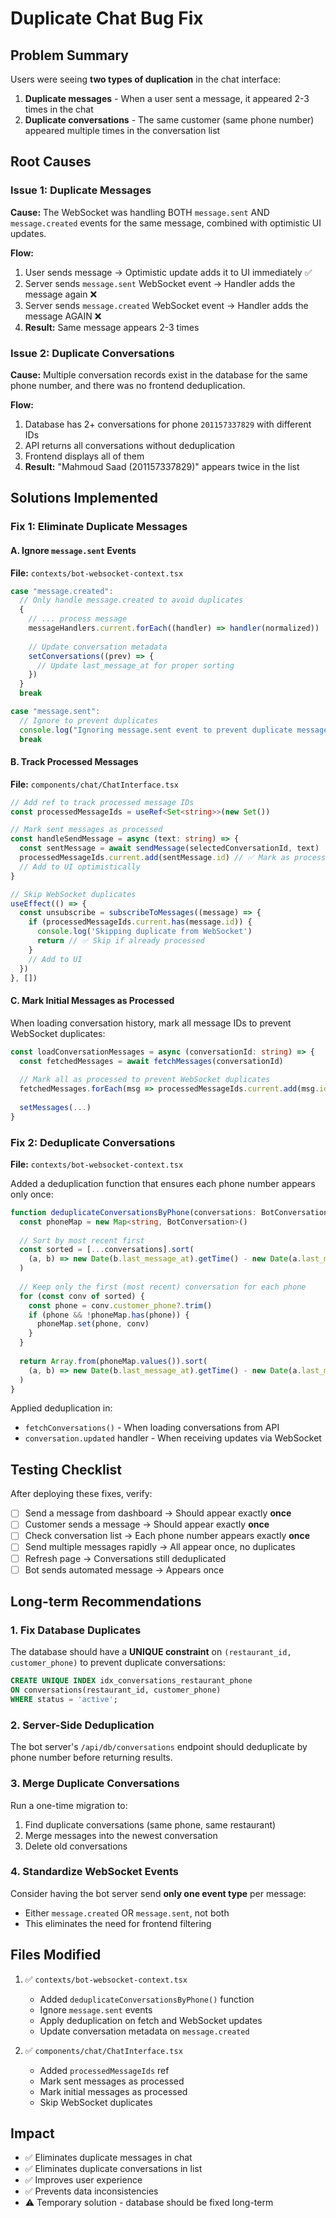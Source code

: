 # Duplicate Chat Bug Fix

## Problem Summary
Users were seeing **two types of duplication** in the chat interface:
1. **Duplicate messages** - When a user sent a message, it appeared 2-3 times in the chat
2. **Duplicate conversations** - The same customer (same phone number) appeared multiple times in the conversation list

## Root Causes

### Issue 1: Duplicate Messages
**Cause:** The WebSocket was handling BOTH `message.sent` AND `message.created` events for the same message, combined with optimistic UI updates.

**Flow:**
1. User sends message → Optimistic update adds it to UI immediately ✅
2. Server sends `message.sent` WebSocket event → Handler adds the message again ❌
3. Server sends `message.created` WebSocket event → Handler adds the message AGAIN ❌
4. **Result:** Same message appears 2-3 times

### Issue 2: Duplicate Conversations
**Cause:** Multiple conversation records exist in the database for the same phone number, and there was no frontend deduplication.

**Flow:**
1. Database has 2+ conversations for phone `201157337829` with different IDs
2. API returns all conversations without deduplication
3. Frontend displays all of them
4. **Result:** "Mahmoud Saad (201157337829)" appears twice in the list

## Solutions Implemented

### Fix 1: Eliminate Duplicate Messages

#### A. Ignore `message.sent` Events
**File:** `contexts/bot-websocket-context.tsx`

```typescript
case "message.created":
  // Only handle message.created to avoid duplicates
  {
    // ... process message
    messageHandlers.current.forEach((handler) => handler(normalized))
    
    // Update conversation metadata
    setConversations((prev) => {
      // Update last_message_at for proper sorting
    })
  }
  break

case "message.sent":
  // Ignore to prevent duplicates
  console.log("Ignoring message.sent event to prevent duplicate messages")
  break
```

#### B. Track Processed Messages
**File:** `components/chat/ChatInterface.tsx`

```typescript
// Add ref to track processed message IDs
const processedMessageIds = useRef<Set<string>>(new Set())

// Mark sent messages as processed
const handleSendMessage = async (text: string) => {
  const sentMessage = await sendMessage(selectedConversationId, text)
  processedMessageIds.current.add(sentMessage.id) // ✅ Mark as processed
  // Add to UI optimistically
}

// Skip WebSocket duplicates
useEffect(() => {
  const unsubscribe = subscribeToMessages((message) => {
    if (processedMessageIds.current.has(message.id)) {
      console.log('Skipping duplicate from WebSocket')
      return // ✅ Skip if already processed
    }
    // Add to UI
  })
}, [])
```

#### C. Mark Initial Messages as Processed
When loading conversation history, mark all message IDs to prevent WebSocket duplicates:

```typescript
const loadConversationMessages = async (conversationId: string) => {
  const fetchedMessages = await fetchMessages(conversationId)
  
  // Mark all as processed to prevent WebSocket duplicates
  fetchedMessages.forEach(msg => processedMessageIds.current.add(msg.id))
  
  setMessages(...)
}
```

### Fix 2: Deduplicate Conversations

**File:** `contexts/bot-websocket-context.tsx`

Added a deduplication function that ensures each phone number appears only once:

```typescript
function deduplicateConversationsByPhone(conversations: BotConversation[]): BotConversation[] {
  const phoneMap = new Map<string, BotConversation>()
  
  // Sort by most recent first
  const sorted = [...conversations].sort(
    (a, b) => new Date(b.last_message_at).getTime() - new Date(a.last_message_at).getTime()
  )
  
  // Keep only the first (most recent) conversation for each phone
  for (const conv of sorted) {
    const phone = conv.customer_phone?.trim()
    if (phone && !phoneMap.has(phone)) {
      phoneMap.set(phone, conv)
    }
  }
  
  return Array.from(phoneMap.values()).sort(
    (a, b) => new Date(b.last_message_at).getTime() - new Date(a.last_message_at).getTime()
  )
}
```

Applied deduplication in:
- `fetchConversations()` - When loading conversations from API
- `conversation.updated` handler - When receiving updates via WebSocket

## Testing Checklist

After deploying these fixes, verify:

- [ ] Send a message from dashboard → Should appear exactly **once**
- [ ] Customer sends a message → Should appear exactly **once**
- [ ] Check conversation list → Each phone number appears exactly **once**
- [ ] Send multiple messages rapidly → All appear once, no duplicates
- [ ] Refresh page → Conversations still deduplicated
- [ ] Bot sends automated message → Appears once

## Long-term Recommendations

### 1. Fix Database Duplicates
The database should have a **UNIQUE constraint** on `(restaurant_id, customer_phone)` to prevent duplicate conversations:

```sql
CREATE UNIQUE INDEX idx_conversations_restaurant_phone 
ON conversations(restaurant_id, customer_phone) 
WHERE status = 'active';
```

### 2. Server-Side Deduplication
The bot server's `/api/db/conversations` endpoint should deduplicate by phone number before returning results.

### 3. Merge Duplicate Conversations
Run a one-time migration to:
1. Find duplicate conversations (same phone, same restaurant)
2. Merge messages into the newest conversation
3. Delete old conversations

### 4. Standardize WebSocket Events
Consider having the bot server send **only one event type** per message:
- Either `message.created` OR `message.sent`, not both
- This eliminates the need for frontend filtering

## Files Modified

1. ✅ `contexts/bot-websocket-context.tsx`
   - Added `deduplicateConversationsByPhone()` function
   - Ignore `message.sent` events
   - Apply deduplication on fetch and WebSocket updates
   - Update conversation metadata on `message.created`

2. ✅ `components/chat/ChatInterface.tsx`
   - Added `processedMessageIds` ref
   - Mark sent messages as processed
   - Mark initial messages as processed
   - Skip WebSocket duplicates

## Impact
- ✅ Eliminates duplicate messages in chat
- ✅ Eliminates duplicate conversations in list
- ✅ Improves user experience
- ✅ Prevents data inconsistencies
- ⚠️ Temporary solution - database should be fixed long-term

